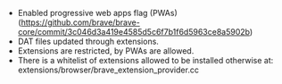 - Enabled progressive web apps flag (PWAs) (https://github.com/brave/brave-core/commit/3c046d3a419e4585d5c6f7b1f6d5963ce8a5902b)
- DAT files updated through extensions.
- Extensions are restricted, by PWAs are allowed.
- There is a whitelist of extensions allowed to be installed otherwise at: extensions/browser/brave_extension_provider.cc